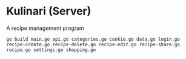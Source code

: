 # Kulinari (Server)
A recipe management program

`go build main.go api.go categories.go cookie.go data.go login.go recipe-create.go recipe-delete.go recipe-edit.go recipe-share.go recipe.go settings.go shopping.go`
